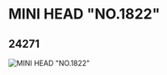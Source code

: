 # MINI HEAD "NO.1822"
## 24271
![MINI HEAD "NO.1822"](https://lc-www-live-s.legocdn.com/media/bricks/5/2/6141627.jpg)